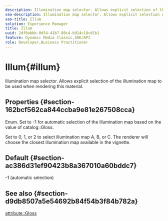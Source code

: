 ```yaml
---
description: Illumination map selector. Allows explicit selection of the illumination map to be used when rendering this material.
seo-description: Illumination map selector. Allows explicit selection of the illumination map to be used when rendering this material.
seo-title: Illum
solution: Experience Manager
title: Illum
uuid: 2df0abbb-0d54-41b7-80c4-b914c18cd1b1
feature: Dynamic Media Classic,SDK/API
role: Developer,Business Practitioner
---
```


# Illum{#illum}

Illumination map selector. Allows explicit selection of the illumination map to be used when rendering this material.

## Properties {#section-162bcf562ca844ccba9e81e267508cca}

Enum. Set to -1 for automatic selection of the illumination map based on the value of catalog::Gloss.

Set to 0, 1, or 2 to select illumination map A, B, or C. The renderer will choose the closest illumination map available in the vignette.

## Default {#section-ac386d31ef90423b8a367010a60bddc7}

-1 (automatic selection)

## See also {#section-d9db8507a5e54692b84f54b3f84b782a}

[attribute::Gloss](../../../../../ir-api/material-cat/image-rendering-api-ref/c-ir-material-catalog/c-ir-material-data-reference/r-ir-cat-gloss.md#reference-5277f62a67e2408ab94699aa712f1eeb) 
